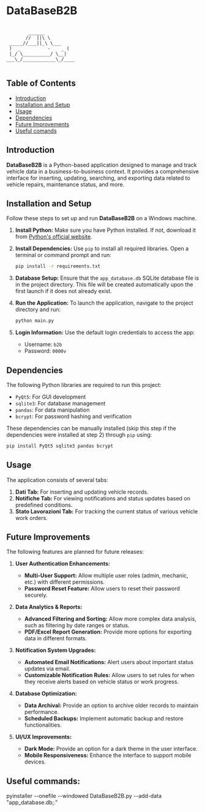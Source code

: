 
# DataBaseB2B

```

        ______
       //  ||\ \
 _____//___||_\ \___
 )  _          -    _ (
 |_/ \__________/ \__|
___\_/____________\_/____


```

## Table of Contents
- [Introduction](#introduction)
- [Installation and Setup](#installation-and-setup)
- [Usage](#usage)
- [Dependencies](#dependencies)
- [Future Improvements](#future-improvements)
- [Useful comands](#useful-commands)

## Introduction
**DataBaseB2B** is a Python-based application designed to manage and track vehicle data in a business-to-business context. It provides a comprehensive interface for inserting, updating, searching, and exporting data related to vehicle repairs, maintenance status, and more.

## Installation and Setup

Follow these steps to set up and run **DataBaseB2B** on a Windows machine.

1. **Install Python:**
   Make sure you have Python installed. If not, download it from [Python's official website](https://www.python.org/downloads/).

2. **Install Dependencies:**
   Use `pip` to install all required libraries. Open a terminal or command prompt and run:
   ```bash
   pip install -r requirements.txt
   ```

3. **Database Setup:**
   Ensure that the `app_database.db` SQLite database file is in the project directory. This file will be created automatically upon the first launch if it does not already exist.

4. **Run the Application:**
   To launch the application, navigate to the project directory and run:
   ```bash
   python main.py
   ```

5. **Login Information:**
   Use the default login credentials to access the app:
   - Username: `b2b`
   - Password: `0000v`

## Dependencies
The following Python libraries are required to run this project:
- `PyQt5`: For GUI development
- `sqlite3`: For database management
- `pandas`: For data manipulation
- `bcrypt`: For password hashing and verification

These dependencies can be manually installed (skip this step if the dependencies were installed at step 2) through `pip` using:
```bash
pip install PyQt5 sqlite3 pandas bcrypt
```

## Usage
The application consists of several tabs:
1. **Dati Tab:** For inserting and updating vehicle records.
2. **Notifiche Tab:** For viewing notifications and status updates based on predefined conditions.
3. **Stato Lavorazioni Tab:** For tracking the current status of various vehicle work orders.

## Future Improvements
The following features are planned for future releases:

1. **User Authentication Enhancements:**
   - **Multi-User Support:** Allow multiple user roles (admin, mechanic, etc.) with different permissions.
   - **Password Reset Feature:** Allow users to reset their password securely.

2. **Data Analytics & Reports:**
   - **Advanced Filtering and Sorting:** Allow more complex data analysis, such as filtering by date ranges or status.
   - **PDF/Excel Report Generation:** Provide more options for exporting data in different formats.

3. **Notification System Upgrades:**
   - **Automated Email Notifications:** Alert users about important status updates via email.
   - **Customizable Notification Rules:** Allow users to set rules for when they receive alerts based on vehicle status or work progress.

4. **Database Optimization:**
   - **Data Archival:** Provide an option to archive older records to maintain performance.
   - **Scheduled Backups:** Implement automatic backup and restore functionalities.

5. **UI/UX Improvements:**
   - **Dark Mode:** Provide an option for a dark theme in the user interface.
   - **Mobile Responsiveness:** Enhance the interface to support mobile devices.

## Useful commands:
pyinstaller --onefile --windowed DataBaseB2B.py --add-data "app_database.db;."